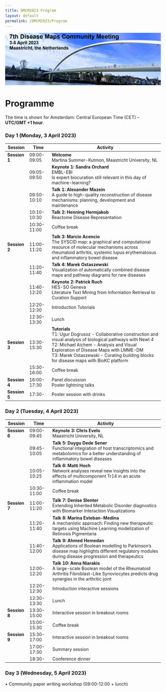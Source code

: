 ```yaml
---
title: DMCM2023 Program
layout: default
permalink: /DMCM2023/Program
---
```

<img src="../../../images/places/DMCM2023_banner.png" alt="DMCM2023"/>

# Programme

The time is shown for Amsterdam: Central European Time (CET) – **UTC/GMT +1 hour**.

### **Day 1 (Monday, 3 April 2023)**

| **Session**   | **Time**       | **Activity**                                                |
|---------------|----------------|-------------------------------------------------------------|
| **Session 1** | 09:00-09:05    | **Welcome**<br>Martina Summer-Kutmon, Maastricht University, NL |
|               | 09:05-09:50    | **Keynote 1: Sandra Orchard**<br>EMBL-EBI<br>Is expert biocuration still relevant in this day of machine-learning? |         
|    <br>       | 09:50-10:10    | **Talk 1: Alexander Mazein**<br>A guide to high-quality reconstruction of disease mechanisms: planning, development and maintenance |
|    <br>       | 10:10-10:30    | **Talk 2: Henning Hermjakob**<br>Reactome Disease Representation |
|    <br>       | 10:30-11:00    | Coffee break                                                |
| **Session 2** | 11:00-11:20    | **Talk 3: Marcio Acencio**<br>The SYSCID map: a graphical and computational resource of molecular mechanisms across rheumatoid arthritis, systemic lupus erythematosus and inflammatory bowel disease |
|    <br>       | 11:20-11:40    | **Talk 4: Marek Ostaszewski**<br>Visualization of automatically combined disease maps and pathway diagrams for rare diseases |
|    <br>       | 11:40-12:20    | **Keynote 2: Patrick Ruch**<br>HES-SO Geneva<br>Literature Text Mining from Information Retrieval to Curation Support |
|    <br>       | 12:20-12:30    | Introduction Tutorials                                      |
|    <br>       | 12:30-13:30    | Lunch                                                       |
| **Session 3** | 13:30-15:30    | **Tutorials**<br>T1: Ugur Dogrusoz - Collaborative construction and visual analysis of biological pathways with Newt 4<br>T2: Michael Aichem - Analysis and Visual Exploration of Disease Maps with LMME-DM<br>T3: Marek Ostaszewski - Curating building blocks for disease maps with BioKC platform |
|    <br>       | 15:30-16:00    | Coffee break                                                |
| **Session 4** | 16:00-17:30    | Panel discussion<br>Poster lightning talks                  |
| **Session 5** | 17:30-         | Poster session with drinks                                  |

### **Day 2 (Tuesday, 4 April 2023)**

| **Session**   | **Time**       | **Activity**                          |
|---------------|----------------|---------------------------------------|
| **Session 6** | 09:00-09:45    | **Keynote 3: Chris Evelo**<br>Maastricht University, NL |
|               | 09:45-10:05    | **Talk 5: Duygu Dede Sener**<br>Functional integration of host transcriptomics and metabolomics for a better understanding of inflammatory bowel diseases |
|    <br>       | 10:05-10:25    | **Talk 6: Matti Hoch**<br>Network analyses reveal new insights into the effects of multicomponent Tr14 in an acute inflammation model |
|    <br>       | 10:30-11:00    | Coffee break                          |
| **Session 7** | 11:00-11:20    | **Talk 7: Denise Slenter**<br>Extending Inherited Metabolic Disorder diagnostics with Biomarker Interaction Visualizations |
|    <br>       | 11:20-11:40    | **Talk 8: Marina Esteban-Medina**<br>A mechanistic approach: Finding new therapeutic targets using Machine Learning modelization of Retinosis Pigmentaria |
|    <br>       | 11:40-12:00    | **Talk 9: Ahmed Hemedan**<br>Applications of Boolean modelling to Parkinson’s disease map highlights different regulatory modules during disease progression and therapeutics |
|    <br>       | 12:00-12:20    | **Talk 10: Anna Niarakis**<br>A large-scale Boolean model of the Rheumatoid Arthritis Fibroblast-Like Synoviocytes predicts drug synergies in the arthritic joint |
|    <br>       | 12:20-12:30    | Introduction interactive sessions     |
|    <br>       | 12:30-13:30    | Lunch                                 |
| **Session 8** | 13:30-15:00    | Interactive session in breakout rooms |
|    <br>       | 15:00-15:30    | Coffee break                          |
| **Session 9** | 15:30-17:00    | Interactive session in breakout rooms |
|    <br>       | 17:00-17:30    | Summary session                       |
|    <br>       | 18:30-         | Conference dinner                     |

### **Day 3 (Wednesday, 5 April 2023)**

•	Community paper writing workshop (09:00-12:00 + lunch)
